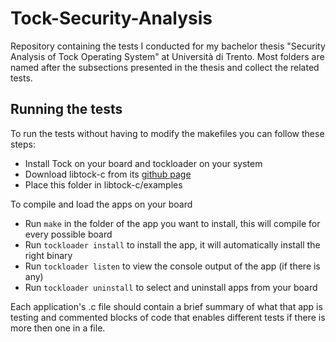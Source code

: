 # Tock-Security-Analysis
Repository containing the tests I conducted for my bachelor thesis "Security Analysis of Tock Operating System" at Università di Trento. Most folders are named after the subsections presented in the thesis and collect the related tests.

Running the tests
------------------

To run the tests without having to modify the makefiles you can follow these steps:
 - Install Tock on your board and tockloader on your system
 - Download libtock-c from its [github page](https://github.com/tock/libtock-c)
 - Place this folder in libtock-c/examples

To compile and load the apps on your board
 - Run `make` in the folder of the app you want to install, this will compile for every possible board
 - Run `tockloader install` to install the app, it will automatically install the right binary
 - Run `tockloader listen` to view the console output of the app (if there is any)
 - Run `tockloader uninstall` to select and uninstall apps from your board

Each application's .c file should contain a brief summary of what that app is testing and commented blocks of code that enables different tests if there is more then one in a file.

